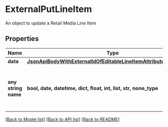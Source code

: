 # ExternalPutLineItem

An object to update a Retail Media Line Item

## Properties
Name | Type | Description | Notes
------------ | ------------- | ------------- | -------------
**data** | [**JsonApiBodyWithExternalIdOfEditableLineItemAttributesAndLineItem**](JsonApiBodyWithExternalIdOfEditableLineItemAttributesAndLineItem.md) |  | [optional] 
**any string name** | **bool, date, datetime, dict, float, int, list, str, none_type** | any string name can be used but the value must be the correct type | [optional]

[[Back to Model list]](../README.md#documentation-for-models) [[Back to API list]](../README.md#documentation-for-api-endpoints) [[Back to README]](../README.md)


